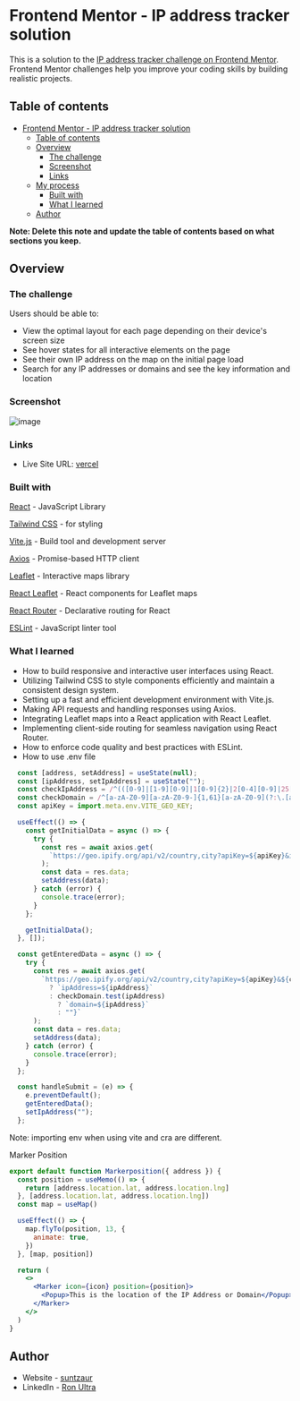# Frontend Mentor - IP address tracker solution

This is a solution to the [IP address tracker challenge on Frontend Mentor](https://www.frontendmentor.io/challenges/ip-address-tracker-I8-0yYAH0). Frontend Mentor challenges help you improve your coding skills by building realistic projects. 


## Table of contents

- [Frontend Mentor - IP address tracker solution](#frontend-mentor---ip-address-tracker-solution)
  - [Table of contents](#table-of-contents)
  - [Overview](#overview)
    - [The challenge](#the-challenge)
    - [Screenshot](#screenshot)
    - [Links](#links)
  - [My process](#my-process)
    - [Built with](#built-with)
    - [What I learned](#what-i-learned)
  - [Author](#author)

**Note: Delete this note and update the table of contents based on what sections you keep.**

## Overview

### The challenge

Users should be able to:

- View the optimal layout for each page depending on their device's screen size
- See hover states for all interactive elements on the page
- See their own IP address on the map on the initial page load
- Search for any IP addresses or domains and see the key information and location

### Screenshot

![image](https://github.com/anotherinthefire/ip-address-tracker/assets/107034155/554ed1b6-5759-434d-8888-f7c37c8cc2a0)


### Links
- Live Site URL: [vercel](ip-address-tracker-five-gules.vercel.app)


### Built with

[React](https://reactjs.org/) - JavaScript Library

[Tailwind CSS](https://tailwindcss.com/) - for styling

[Vite.js](https://vitejs.dev/) - Build tool and development server

[Axios](https://github.com/axios/axios) - Promise-based HTTP client


[Leaflet](https://leafletjs.com/) - Interactive maps library

[React Leaflet](https://react-leaflet.js.org/) - React components for Leaflet maps

[React Router](https://reactrouter.com/) - Declarative routing for React

[ESLint](https://eslint.org/) - JavaScript linter tool

### What I learned

- How to build responsive and interactive user interfaces using React.
- Utilizing Tailwind CSS to style components efficiently and maintain a consistent design system.
- Setting up a fast and efficient development environment with Vite.js.
- Making API requests and handling responses using Axios.
- Integrating Leaflet maps into a React application with React Leaflet.
- Implementing client-side routing for seamless navigation using React Router.
- How to enforce code quality and best practices with ESLint.
- How to use .env file


```jsx
  const [address, setAddress] = useState(null);
  const [ipAddress, setIpAddress] = useState("");
  const checkIpAddress = /^(([0-9]|[1-9][0-9]|1[0-9]{2}|2[0-4][0-9]|25[0-5])\.){3}([0-9]|[1-9][0-9]|1[0-9]{2}|2[0-4][0-9]|25[0-5])$/gi;
  const checkDomain = /^[a-zA-Z0-9][a-zA-Z0-9-]{1,61}[a-zA-Z0-9](?:\.[a-zA-Z]{2,})+/;
  const apiKey = import.meta.env.VITE_GEO_KEY;

  useEffect(() => {
    const getInitialData = async () => {
      try {
        const res = await axios.get(
          `https://geo.ipify.org/api/v2/country,city?apiKey=${apiKey}&ipAddress=8.8.8.8`
        );
        const data = res.data;
        setAddress(data);
      } catch (error) {
        console.trace(error);
      }
    };

    getInitialData();
  }, []);

  const getEnteredData = async () => {
    try {
      const res = await axios.get(
        `https://geo.ipify.org/api/v2/country,city?apiKey=${apiKey}&${checkIpAddress.test(ipAddress)
          ? `ipAddress=${ipAddress}`
          : checkDomain.test(ipAddress)
            ? `domain=${ipAddress}`
            : ""}`
      );
      const data = res.data;
      setAddress(data);
    } catch (error) {
      console.trace(error);
    }
  };

  const handleSubmit = (e) => {
    e.preventDefault();
    getEnteredData();
    setIpAddress("");
  };
```
Note: importing env when using vite and cra are different.

Marker Position
```jsx
export default function Markerposition({ address }) {
  const position = useMemo(() => {
    return [address.location.lat, address.location.lng]
  }, [address.location.lat, address.location.lng])
  const map = useMap()

  useEffect(() => {
    map.flyTo(position, 13, {
      animate: true,
    })
  }, [map, position])

  return (
    <>
      <Marker icon={icon} position={position}>
        <Popup>This is the location of the IP Address or Domain</Popup>
      </Marker>
    </>
  )
}
```


## Author

- Website - [suntzaur]((https://suntzaur-portfolio.vercel.app/))
- LinkedIn - [Ron Ultra](https://www.linkedin.com/in/ron-godfrey-ultra-036298241/)

